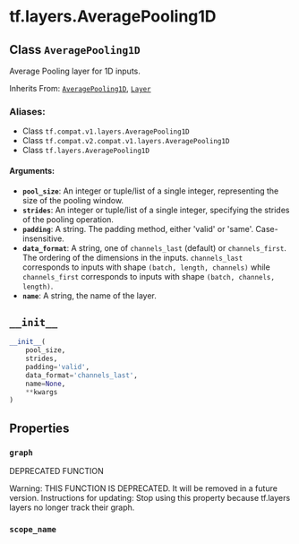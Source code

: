 <div itemscope itemtype="http://developers.google.com/ReferenceObject">
<meta itemprop="name" content="tf.layers.AveragePooling1D" />
<meta itemprop="path" content="Stable" />
<meta itemprop="property" content="graph"/>
<meta itemprop="property" content="scope_name"/>
<meta itemprop="property" content="__init__"/>
</div>

# tf.layers.AveragePooling1D

## Class `AveragePooling1D`

Average Pooling layer for 1D inputs.

Inherits From: [`AveragePooling1D`](../../tf/keras/layers/AveragePooling1D.md), [`Layer`](../../tf/layers/Layer.md)

### Aliases:

* Class `tf.compat.v1.layers.AveragePooling1D`
* Class `tf.compat.v2.compat.v1.layers.AveragePooling1D`
* Class `tf.layers.AveragePooling1D`

<!-- Placeholder for "Used in" -->


#### Arguments:


* <b>`pool_size`</b>: An integer or tuple/list of a single integer,
  representing the size of the pooling window.
* <b>`strides`</b>: An integer or tuple/list of a single integer, specifying the
  strides of the pooling operation.
* <b>`padding`</b>: A string. The padding method, either 'valid' or 'same'.
  Case-insensitive.
* <b>`data_format`</b>: A string, one of `channels_last` (default) or `channels_first`.
  The ordering of the dimensions in the inputs.
  `channels_last` corresponds to inputs with shape
  `(batch, length, channels)` while `channels_first` corresponds to
  inputs with shape `(batch, channels, length)`.
* <b>`name`</b>: A string, the name of the layer.

<h2 id="__init__"><code>__init__</code></h2>

``` python
__init__(
    pool_size,
    strides,
    padding='valid',
    data_format='channels_last',
    name=None,
    **kwargs
)
```






## Properties

<h3 id="graph"><code>graph</code></h3>

DEPRECATED FUNCTION

Warning: THIS FUNCTION IS DEPRECATED. It will be removed in a future version.
Instructions for updating:
Stop using this property because tf.layers layers no longer track their graph.

<h3 id="scope_name"><code>scope_name</code></h3>






